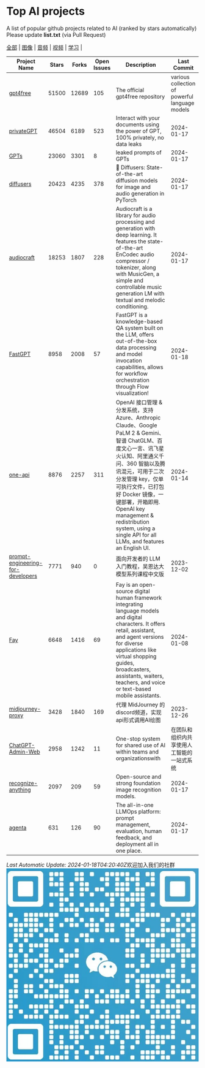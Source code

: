 # Top AI projects
A list of popular github projects related to AI (ranked by stars automatically)
Please update **list.txt** (via Pull Request)

<a href="./README.md">全部</a> |   <a href="./READMEpicture.md">图像</a> |   <a href="./READMEaudio.md">音频</a> | <a href="./READMEvideo.md">视频</a> | <a href="./READMElearn.md">学习</a> | 

| Project Name | Stars | Forks | Open Issues | Description | Last Commit |
| ------------ | ----- | ----- | ----------- | ----------- | ----------- |
| [gpt4free](https://github.com/xtekky/gpt4free) | 51500 | 12689 | 105 | The official gpt4free repository | various collection of powerful language models | 2024-01-17 |
| [privateGPT](https://github.com/imartinez/privateGPT) | 46504 | 6189 | 523 | Interact with your documents using the power of GPT, 100% privately, no data leaks | 2024-01-17 |
| [GPTs](https://github.com/linexjlin/GPTs) | 23060 | 3301 | 8 | leaked prompts of GPTs | 2024-01-17 |
| [diffusers](https://github.com/huggingface/diffusers) | 20423 | 4235 | 378 | 🤗 Diffusers: State-of-the-art diffusion models for image and audio generation in PyTorch | 2024-01-17 |
| [audiocraft](https://github.com/facebookresearch/audiocraft) | 18253 | 1807 | 228 | Audiocraft is a library for audio processing and generation with deep learning. It features the state-of-the-art EnCodec audio compressor / tokenizer, along with MusicGen, a simple and controllable music generation LM with textual and melodic conditioning. | 2024-01-17 |
| [FastGPT](https://github.com/labring/FastGPT) | 8958 | 2008 | 57 | FastGPT is a knowledge-based QA system built on the LLM, offers out-of-the-box data processing and model invocation capabilities, allows for workflow orchestration through Flow visualization! | 2024-01-18 |
| [one-api](https://github.com/songquanpeng/one-api) | 8876 | 2257 | 311 | OpenAI 接口管理 & 分发系统，支持 Azure、Anthropic Claude、Google PaLM 2 & Gemini、智谱 ChatGLM、百度文心一言、讯飞星火认知、阿里通义千问、360 智脑以及腾讯混元，可用于二次分发管理 key，仅单可执行文件，已打包好 Docker 镜像，一键部署，开箱即用. OpenAI key management & redistribution system, using a single API for all LLMs, and features an English UI. | 2024-01-14 |
| [prompt-engineering-for-developers](https://github.com/datawhalechina/prompt-engineering-for-developers) | 7771 | 940 | 0 | 面向开发者的 LLM 入门教程，吴恩达大模型系列课程中文版 | 2023-12-02 |
| [Fay](https://github.com/TheRamU/Fay) | 6648 | 1416 | 69 | Fay is an open-source digital human framework integrating language models and digital characters. It offers retail, assistant, and agent versions for diverse applications like virtual shopping guides, broadcasters, assistants, waiters, teachers, and voice or text-based mobile assistants. | 2024-01-08 |
| [midjourney-proxy](https://github.com/novicezk/midjourney-proxy) | 3428 | 1840 | 169 | 代理 MidJourney 的discord频道，实现api形式调用AI绘图 | 2023-12-26 |
| [ChatGPT-Admin-Web](https://github.com/AprilNEA/ChatGPT-Admin-Web) | 2958 | 1242 | 11 | One-stop system for shared use of AI within teams and organizationswith | 在团队和组织内共享使用人工智能的一站式系统 | 2023-12-27 |
| [recognize-anything](https://github.com/xinyu1205/recognize-anything) | 2097 | 209 | 59 | Open-source and strong foundation image recognition models. | 2024-01-17 |
| [agenta](https://github.com/Agenta-AI/agenta) | 631 | 126 | 90 | The all-in-one LLMOps platform: prompt management, evaluation, human feedback, and deployment all in one place. | 2024-01-17 |

*Last Automatic Update: 2024-01-18T04:20:40Z*欢迎加入我们的社群 ![](https://raw.githubusercontent.com/mouuii/picture/master/weichat.jpg) 
